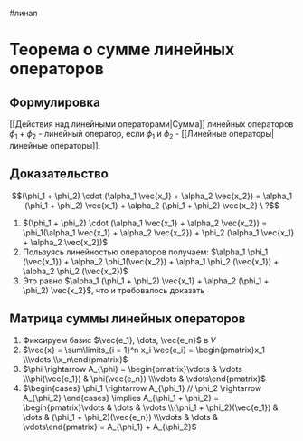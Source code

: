 #линал 
# Теорема о сумме линейных операторов
## Формулировка
[[Действия над линейными операторами|Сумма]] линейных операторов $\phi_1 + \phi_2$ - линейный оператор, если $\phi_1$ и $\phi_2$ - [[Линейные операторы|линейные операторы]]. 
## Доказательство
$$(\phi_1 + \phi_2) \cdot (\alpha_1 \vec{x_1} + \alpha_2 \vec{x_2}) = \alpha_1 (\phi_1 + \phi_2) \vec{x_1} + \alpha_2 (\phi_1 + \phi_2) \vec{x_2} \ ?$$
1. $(\phi_1 + \phi_2) \cdot (\alpha_1 \vec{x_1} + \alpha_2 \vec{x_2}) = \phi_1(\alpha_1 \vec{x_1} + \alpha_2 \vec{x_2}) + \phi_2 (\alpha_1 \vec{x_1} + \alpha_2 \vec{x_2})$
2. Пользуясь линейностью операторов получаем: $\alpha_1 \phi_1 (\vec{x_1}) + \alpha_2 \phi_1(\vec{x_2}) + \alpha_1 \phi_2 (\vec{x_1}) + \alpha_2 \phi_2 (\vec{x_2})$
3. Это равно $\alpha_1 (\phi_1 + \phi_2) \vec{x_1} + \alpha_2 (\phi_1 + \phi_2) \vec{x_2}$, что и требовалось доказать
## Матрица суммы линейных операторов
1. Фиксируем базис $\vec{e_1}, \dots, \vec{e_n}$ в $V$
2. $\vec{x} = \sum\limits_{i = 1}^n x_i \vec{e_i} = \begin{pmatrix}x_1 \\\vdots \\x_n\end{pmatrix}$
3. $\phi \rightarrow A_{\phi} = \begin{pmatrix}\vdots & \vdots \\\phi(\vec{e_1}) & \phi(\vec{e_n}) \\\vdots & \vdots\end{pmatrix}$
4. $\begin{cases} \phi_1 \rightarrow A_{\phi_1} // \phi_2 \rightarrow A_{\phi_2} \end{cases} \implies A_{\phi_1 + \phi_2} = \begin{pmatrix}\vdots & \dots & \vdots \\(\phi_1 + \phi_2)(\vec{e_1}) & \dots & (\phi_1 + \phi_2)(\vec{e_n}) \\\vdots & \dots & \vdots\end{pmatrix} = A_{\phi_1} + A_{\phi_2}$